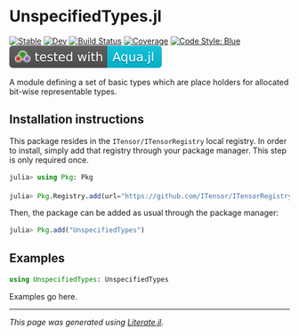 # UnspecifiedTypes.jl

[![Stable](https://img.shields.io/badge/docs-stable-blue.svg)](https://ITensor.github.io/UnspecifiedTypes.jl/stable/)
[![Dev](https://img.shields.io/badge/docs-dev-blue.svg)](https://ITensor.github.io/UnspecifiedTypes.jl/dev/)
[![Build Status](https://github.com/ITensor/UnspecifiedTypes.jl/actions/workflows/CI.yml/badge.svg?branch=main)](https://github.com/ITensor/UnspecifiedTypes.jl/actions/workflows/CI.yml?query=branch%3Amain)
[![Coverage](https://codecov.io/gh/ITensor/UnspecifiedTypes.jl/branch/main/graph/badge.svg)](https://codecov.io/gh/ITensor/UnspecifiedTypes.jl)
[![Code Style: Blue](https://img.shields.io/badge/code%20style-blue-4495d1.svg)](https://github.com/invenia/BlueStyle)
[![Aqua](https://raw.githubusercontent.com/JuliaTesting/Aqua.jl/master/badge.svg)](https://github.com/JuliaTesting/Aqua.jl)

A module defining a set of basic types which are place holders for allocated bit-wise representable types.

## Installation instructions

This package resides in the `ITensor/ITensorRegistry` local registry.
In order to install, simply add that registry through your package manager.
This step is only required once.
```julia
julia> using Pkg: Pkg

julia> Pkg.Registry.add(url="https://github.com/ITensor/ITensorRegistry")
```
Then, the package can be added as usual through the package manager:

```julia
julia> Pkg.add("UnspecifiedTypes")
```

## Examples

````julia
using UnspecifiedTypes: UnspecifiedTypes
````

Examples go here.

---

*This page was generated using [Literate.jl](https://github.com/fredrikekre/Literate.jl).*

